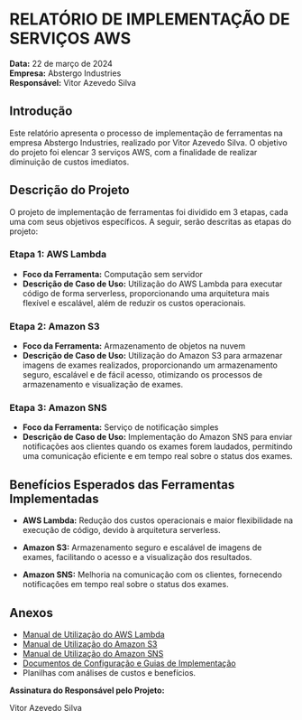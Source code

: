 # RELATÓRIO DE IMPLEMENTAÇÃO DE SERVIÇOS AWS

**Data:** 22 de março de 2024  
**Empresa:** Abstergo Industries  
**Responsável:** Vitor Azevedo Silva

## Introdução

Este relatório apresenta o processo de implementação de ferramentas na empresa Abstergo Industries, realizado por Vitor Azevedo Silva. O objetivo do projeto foi elencar 3 serviços AWS, com a finalidade de realizar diminuição de custos imediatos.

## Descrição do Projeto

O projeto de implementação de ferramentas foi dividido em 3 etapas, cada uma com seus objetivos específicos. A seguir, serão descritas as etapas do projeto:

### Etapa 1: AWS Lambda
- **Foco da Ferramenta:** Computação sem servidor
- **Descrição de Caso de Uso:** Utilização do AWS Lambda para executar código de forma serverless, proporcionando uma arquitetura mais flexível e escalável, além de reduzir os custos operacionais.

### Etapa 2: Amazon S3
- **Foco da Ferramenta:** Armazenamento de objetos na nuvem
- **Descrição de Caso de Uso:** Utilização do Amazon S3 para armazenar imagens de exames realizados, proporcionando um armazenamento seguro, escalável e de fácil acesso, otimizando os processos de armazenamento e visualização de exames.

### Etapa 3: Amazon SNS
- **Foco da Ferramenta:** Serviço de notificação simples
- **Descrição de Caso de Uso:** Implementação do Amazon SNS para enviar notificações aos clientes quando os exames forem laudados, permitindo uma comunicação eficiente e em tempo real sobre o status dos exames.

## Benefícios Esperados das Ferramentas Implementadas

- **AWS Lambda:** Redução dos custos operacionais e maior flexibilidade na execução de código, devido à arquitetura serverless.
  
- **Amazon S3:** Armazenamento seguro e escalável de imagens de exames, facilitando o acesso e a visualização dos resultados.

- **Amazon SNS:** Melhoria na comunicação com os clientes, fornecendo notificações em tempo real sobre o status dos exames.

## Anexos

- [Manual de Utilização do AWS Lambda](link_para_manual_lambda)
- [Manual de Utilização do Amazon S3](link_para_manual_s3)
- [Manual de Utilização do Amazon SNS](link_para_manual_sns)
- [Documentos de Configuração e Guias de Implementação](link_para_documentos_configuracao)
- Planilhas com análises de custos e benefícios.

**Assinatura do Responsável pelo Projeto:**

Vitor Azevedo Silva
